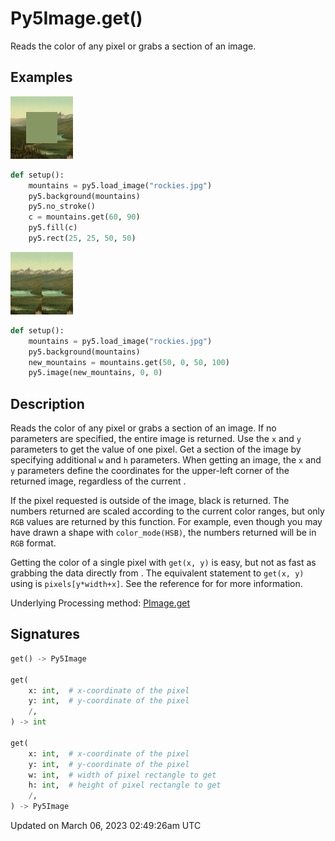 # Py5Image.get()

Reads the color of any pixel or grabs a section of an image.

## Examples

<div class="example-table">

<div class="example-row"><div class="example-cell-image">

![example picture for get()](/images/reference/Py5Image_get_0.png)

</div><div class="example-cell-code">

```python
def setup():
    mountains = py5.load_image("rockies.jpg")
    py5.background(mountains)
    py5.no_stroke()
    c = mountains.get(60, 90)
    py5.fill(c)
    py5.rect(25, 25, 50, 50)
```

</div></div>

<div class="example-row"><div class="example-cell-image">

![example picture for get()](/images/reference/Py5Image_get_1.png)

</div><div class="example-cell-code">

```python
def setup():
    mountains = py5.load_image("rockies.jpg")
    py5.background(mountains)
    new_mountains = mountains.get(50, 0, 50, 100)
    py5.image(new_mountains, 0, 0)
```

</div></div>

</div>

## Description

Reads the color of any pixel or grabs a section of an image. If no parameters are specified, the entire image is returned. Use the `x` and `y` parameters to get the value of one pixel. Get a section of the image by specifying additional `w` and `h` parameters. When getting an image, the `x` and `y` parameters define the coordinates for the upper-left corner of the returned image, regardless of the current [](sketch_image_mode).

If the pixel requested is outside of the image, black is returned. The numbers returned are scaled according to the current color ranges, but only `RGB` values are returned by this function. For example, even though you may have drawn a shape with `color_mode(HSB)`, the numbers returned will be in `RGB` format.

Getting the color of a single pixel with `get(x, y)` is easy, but not as fast as grabbing the data directly from [](py5image_pixels). The equivalent statement to `get(x, y)` using [](py5image_pixels) is `pixels[y*width+x]`. See the reference for [](py5image_pixels) for more information.

Underlying Processing method: [PImage.get](https://processing.org/reference/PImage_get_.html)

## Signatures

```python
get() -> Py5Image

get(
    x: int,  # x-coordinate of the pixel
    y: int,  # y-coordinate of the pixel
    /,
) -> int

get(
    x: int,  # x-coordinate of the pixel
    y: int,  # y-coordinate of the pixel
    w: int,  # width of pixel rectangle to get
    h: int,  # height of pixel rectangle to get
    /,
) -> Py5Image
```

Updated on March 06, 2023 02:49:26am UTC
